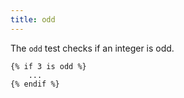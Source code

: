 ```yaml
---
title: odd
---
```


The `odd` test checks if an integer is odd.
```twig
{% if 3 is odd %}
	...
{% endif %}
```